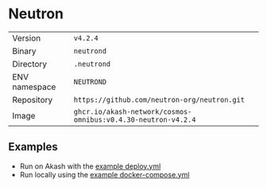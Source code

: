# Neutron

| | |
|---|---|
|Version|`v4.2.4`|
|Binary|`neutrond`|
|Directory|`.neutrond`|
|ENV namespace|`NEUTROND`|
|Repository|`https://github.com/neutron-org/neutron.git`|
|Image|`ghcr.io/akash-network/cosmos-omnibus:v0.4.30-neutron-v4.2.4`|

## Examples

- Run on Akash with the [example deploy.yml](./deploy.yml)
- Run locally using the [example docker-compose.yml](./docker-compose.yml)
